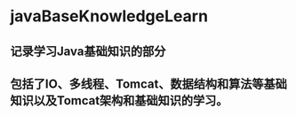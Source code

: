 # javaBaseKnowledgeLearn


## 记录学习Java基础知识的部分



## 包括了IO、多线程、Tomcat、数据结构和算法等基础知识以及Tomcat架构和基础知识的学习。

###
